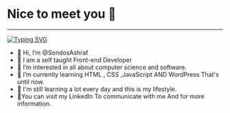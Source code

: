 <h1><strong> Nice to meet you 👋 </strong> </h1>
<hr>
<a href="https://git.io/typing-svg"><img src="https://readme-typing-svg.demolab.com?font=Fira+Code&size=21&duration=5002&pause=10&color=0CF2F7&background=FFC92300&multiline=true&width=516&height=174&lines=Hello+guys+%3A%22);I'm+a+professional+front-end+developer;Freelancer;Always+learn+new+things" alt="Typing SVG" /></a>

- 👋 Hi, I’m @SondosAshraf
- 📝 I am a self taught Front-end Developer 
- 👀 I’m interested in all about computer science and software.
- 🌱 I’m currently learning HTML , CSS ,JavaScript AND WordPress That's until now.
- 🤩 I'm still learning a lot every day and this is my lifestyle.
- 📌You can visit my LinkedIn To communicate with me And for more information.

<!---
SondosAshraf/SondosAshraf is a ✨ special ✨ repository because its `README.md` (this file) appears on your GitHub profile.
You can click the Preview link to take a look at your changes.
--->
